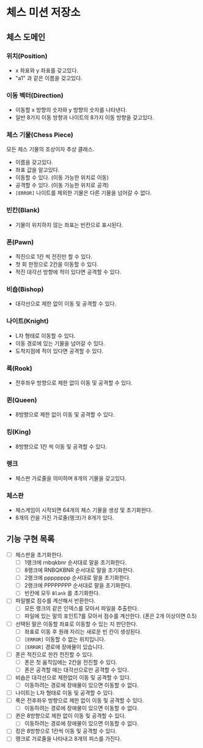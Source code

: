 # 체스 미션 저장소

## 체스 도메인

### 위치(Position)

- x 좌표와 y 좌표를 갖고있다.
- "a1" 과 같은 이름을 갖고있다.

### 이동 벡터(Direction)

- 이동할 x 방향의 숫자와 y 방향의 숫자를 나타낸다.
- 일반 8가지 이동 방향과 나이트의 8가지 이동 방향을 갖고있다.

### 체스 기물(Chess Piece)

모든 체스 기물의 조상이자 추상 클래스.

- 이름을 갖고있다.
- 좌표 값을 알고있다.
- 이동할 수 있다. (이동 가능한 위치로 이동)
- 공격할 수 있다. (이동 가능한 위치로 공격)
- `[ERROR]` 나이트를 제외한 기물은 다른 기물을 넘어갈 수 없다.

### 빈칸(Blank)

- 기물이 위치하지 않는 좌표는 빈칸으로 표시된다.

### 폰(Pawn)

- 적진으로 1칸 씩 전진만 할 수 있다.
- 첫 회 한정으로 2칸을 이동할 수 있다.
- 적진 대각선 방향에 적이 있다면 공격할 수 있다.

### 비숍(Bishop)

- 대각선으로 제한 없이 이동 및 공격할 수 있다.

### 나이트(Knight)

- L자 형태로 이동할 수 있다.
- 이동 경로에 있는 기물을 넘어갈 수 있다.
- 도착지점에 적이 있다면 공격할 수 있다.

### 룩(Rook)

- 전후좌우 방향으로 제한 없이 이동 및 공격할 수 있다.

### 퀸(Queen)

- 8방향으로 제한 없이 이동 및 공격할 수 있다.

### 킹(King)

- 8방향으로 1칸 씩 이동 및 공격할 수 있다.

### 랭크

- 체스판 가로줄을 의미하며 8개의 기물을 갖고있다.

### 체스판

- 체스게임이 시작되면 64개의 체스 기물을 생성 및 초기화한다.
- 8개의 칸을 가진 가로줄(랭크)가 8개가 있다.

## 기능 구현 목록

- [ ]  체스판을 초기화한다.
    - [ ]  1랭크에 rnbqkbnr 순서대로 말을 초기화한다.
    - [ ]  8랭크에 RNBQKBNR 순서대로 말을 초기화한다.
    - [ ]  2랭크에 pppppppp 순서대로 말을 초기화한다.
    - [ ]  2랭크에 PPPPPPPP 순서대로 말을 초기화한다.
    - [ ]  빈칸에 모두 `Blank` 를 초기화한다.
- [ ]  파일별로 점수를 계산해서 반환한다.
    - [ ]  모든 랭크의 같은 인덱스를 모아서 파일을 추출한다.
    - [ ]  파일에 있는 말의 포인트?를 모아서 점수를 계산한다. (폰은 2개 이상이면 0.5)
- [ ]  선택된 말은 이동할 좌표로 이동할 수 있는 지 판단한다.
    - [ ]  좌표로 이동 후 원래 자리는 새로운 빈 칸이 생성된다.
    - [ ]  `[ERROR]` 이동할 수 없는 위치입니다.
    - [ ]  `[ERROR]` 경로에 장애물이 있습니다.
- [ ]  폰은 적진으로 한칸 전진할 수 있다.
    - [ ]  폰은 첫 움직임에는 2칸을 전진할 수 있다.
    - [ ]  폰은 공격할 때는 대각선으로만 공격할 수 있다.
- [ ]  비숍은 대각선으로 제한없이 이동 및 공격할 수 있다.
    - [ ]  이동하려는 경로에 장애물이 있으면 이동할 수 없다.
- [ ]  나이트는 L자 형태로 이동 및 공격할 수 있다.
- [ ]  룩은 전후좌우 방향으로 제한 없이 이동 및 공격할 수 있다.
    - [ ]  이동하려는 경로에 장애물이 있으면 이동할 수 없다.
- [ ]  퀸은 8방향으로 제한 없이 이동 및 공격할 수 있다.
    - [ ]  이동하려는 경로에 장애물이 있으면 이동할 수 없다.
- [ ]  킹은 8방향으로 1칸씩 이동 및 공격할 수 있다.
- [ ]  랭크로 가로줄을 나타내고 8개의 피스를 가진다.

